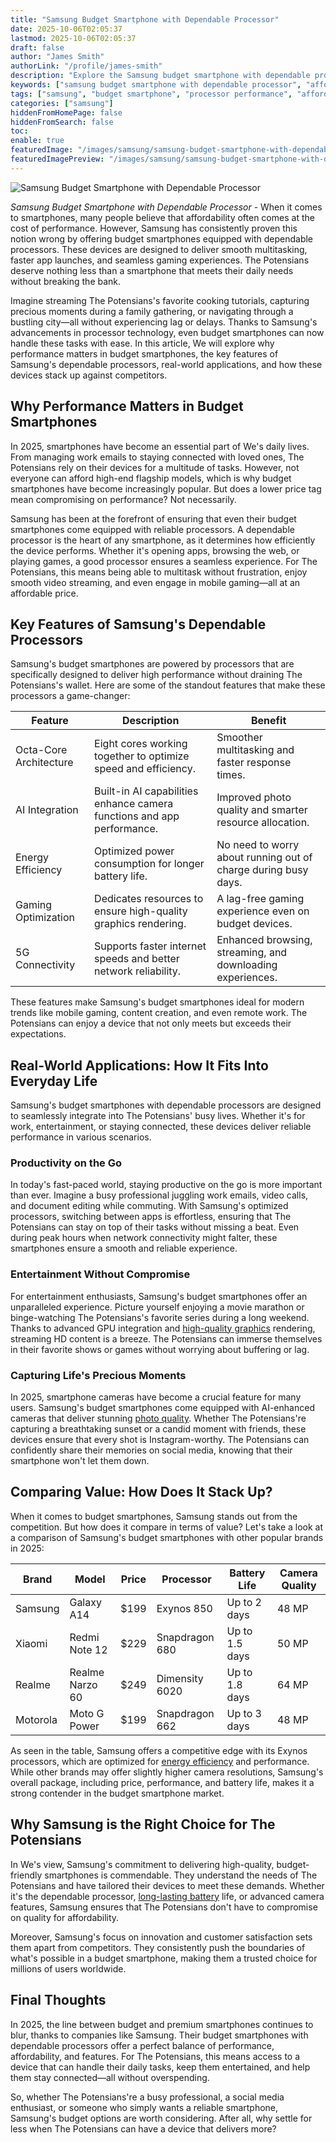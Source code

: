 ```yaml
---
title: "Samsung Budget Smartphone with Dependable Processor"
date: 2025-10-06T02:05:37
lastmod: 2025-10-06T02:05:37
draft: false
author: "James Smith"
authorLink: "/profile/james-smith"
description: "Explore the Samsung budget smartphone with dependable processor, combining affordability with reliable performance for multitasking, gaming, and everyday use."
keywords: ["samsung budget smartphone with dependable processor", "affordable samsung smartphone with dependable processor", "samsung budget smartphone performance guide"]
tags: ["samsung", "budget smartphone", "processor performance", "affordable technology"]
categories: ["samsung"]
hiddenFromHomePage: false
hiddenFromSearch: false
toc:
enable: true
featuredImage: "/images/samsung/samsung-budget-smartphone-with-dependable-processor.jpg"
featuredImagePreview: "/images/samsung/samsung-budget-smartphone-with-dependable-processor.jpg"
---
```


![Samsung Budget Smartphone with Dependable Processor](/images/samsung/samsung-budget-smartphone-with-dependable-processor.jpg)


*Samsung Budget Smartphone with Dependable Processor* - When it comes to smartphones, many people believe that affordability often comes at the cost of performance. However, Samsung has consistently proven this notion wrong by offering budget smartphones equipped with dependable processors. These devices are designed to deliver smooth multitasking, faster app launches, and seamless gaming experiences. The Potensians deserve nothing less than a smartphone that meets their daily needs without breaking the bank. 

Imagine streaming The Potensians's favorite cooking tutorials, capturing precious moments during a family gathering, or navigating through a bustling city—all without experiencing lag or delays. Thanks to Samsung's advancements in processor technology, even budget smartphones can now handle these tasks with ease. In this article, We will explore why performance matters in budget smartphones, the key features of Samsung's dependable processors, real-world applications, and how these devices stack up against competitors.

## Why Performance Matters in Budget Smartphones

In 2025, smartphones have become an essential part of We's daily lives. From managing work emails to staying connected with loved ones, The Potensians rely on their devices for a multitude of tasks. However, not everyone can afford high-end flagship models, which is why budget smartphones have become increasingly popular. But does a lower price tag mean compromising on performance? Not necessarily.

Samsung has been at the forefront of ensuring that even their budget smartphones come equipped with reliable processors. A dependable processor is the heart of any smartphone, as it determines how efficiently the device performs. Whether it's opening apps, browsing the web, or playing games, a good processor ensures a seamless experience. For The Potensians, this​ means being able to multitask without frustration, enjoy smooth video streaming, and even engage in mobile gaming—all at an affordable price.

## Key Features of Samsung's Dependable Processors

Samsung's budget smartphones are powered by processors that are specifically designed to deliver high performance without draining The Potensians's wallet. Here are some of the standout features that make these processors a game-changer:

<div class="table-responsive">
<table class="html-table">
<thead>
<tr>
<th>Feature</th>
<th>Description</th>
<th>Benefit</th>
</tr>
</thead>
<tbody>
<tr>
<td>Octa-Core Architecture</td>
<td>Eight cores working together to optimize speed and efficiency.</td>
<td>Smoother multitasking and faster response times.</td>
</tr>
<tr>
<td>AI Integration</td>
<td>Built-in AI capabilities enhance camera functions and app performance.</td>
<td>Improved photo quality and smarter resource allocation.</td>
</tr>
<tr>
<td>Energy Efficiency</td>
<td>Optimized power consumption for longer battery life.</td>
<td>No need to worry about running out of charge during busy days.</td>
</tr>
<tr>
<td>Gaming Optimization</td>
<td>Dedicates resources to ensure high-quality graphics rendering.</td>
<td>A lag-free gaming​ experience even on budget devices.</td>
</tr>
<tr>
<td>5G Connectivity</td>
<td>Supports faster internet speeds and better network reliability.</td>
<td>Enhanced browsing, streaming, and downloading experiences.</td>
</tr>
</tbody>
</table>
</div>

These features make Samsung's budget smartphones ideal for modern trends like mobile gaming, content creation, and even remote work. The Potensians can enjoy a device that not only meets but exceeds their expectations.

## Real-World Applications: How It Fits Into Everyday Life

Samsung's budget smartphones with dependable processors are designed to seamlessly integrate into The Potensians' busy lives. Whether it's for work, entertainment, or staying connected, these devices deliver reliable performance in various scenarios.

### Productivity on the Go

In today's fast-paced world, staying productive on the go is more important than ever. Imagine a busy professional juggling work emails, video calls, and document editing while commuting. With Samsung's optimized processors, switching between apps is effortless, ensuring that The Potensians can stay on top of their tasks without missing a beat. Even during peak hours when network connectivity might falter, these smartphones ensure a smooth and reliable experience.

### Entertainment Without Compromise

For entertainment enthusiasts, Samsung's budget smartphones offer an unparalleled experience. Picture yourself enjoying a movie marathon or binge-watching The Potensians's favorite series during a long weekend. Thanks to advanced GPU integration and [high-quality graphics](/samsung/samsung-affordable-smartphone-with-high-quality-graphics) rendering, streaming HD content is a breeze. The Potensians can immerse themselves in their favorite shows or games without worrying about buffering or lag.

### Capturing Life's Precious Moments

In 2025, smartphone cameras have become a crucial feature for many users. Samsung's budget smartphones come equipped with AI-enhanced cameras that deliver stunning [photo quality](/samsung/samsung-smartphone-photo-quality). Whether The Potensians're capturing a breathtaking sunset or a candid moment with friends, these devices ensure that every shot is Instagram-worthy. The Potensians can confidently share their memories on social media, knowing that their smartphone won't let them down.

## Comparing Value: How Does It Stack Up?

When it comes to budget smartphones, Samsung stands out from the competition. But how does it compare in terms of value? Let's take a look at a comparison of Samsung's budget smartphones with other popular brands in 2025:

<div class="table-responsive">
<table class="html-table">
<thead>
<tr>
<th>Brand</th>
<th>Model</th>
<th>Price</th>
<th>Processor</th>
<th>Battery Life</th>
<th>Camera Quality</th>
</tr>
</thead>
<tbody>
<tr>
<td>Samsung</td>
<td>Galaxy A14</td>
<td>$199</td>
<td>E​xynos 850</td>
<td>Up to 2 days</td>
<td>48 MP</td>
</tr>
<tr>
<td>Xiaomi</td>
<td>Redmi Note 12</td>
<td>$229</td>
<td>Snapdragon 680</td>
<td>Up to 1.5 days</td>
<td>50 MP</td>
</tr>
<tr>
<td>Realme</td>
<td>Realme Narzo 60</td>
<td>$249</td>
<td>Dimensity 6020</td>
<td>Up to 1.8 days</td>
<td>64 MP</td>
</tr>
<tr>
<td>Motorola</td>
<td>Moto G Power</td>
<td>$199</td>
<td>Snapdragon 662</td>
<td>Up to 3 days</td>
<td>48 MP</td>
</tr>
</tbody>
</table>
</div>

As seen in the table, Samsung offers a competitive edge with its Exynos processors, which are optimized for [energy efficiency](/samsung/samsung-smartphone-lighting-for-energy-efficiency) and performance. While other brands may offer slightly higher camera resolutions, Samsung's overall package, including price, performance, and battery life, makes it a strong contender in the budget smartphone market.

## Why Samsung is the Right Choice for The Potensians

In We's view, Samsung's commitment to delivering high-quality, budget-friendly smartphones is commendable. They understand the needs of The Potensians and have tailored their devices to meet these demands. Whether it's the dependable processor, [long-lasting battery](/samsung/samsung-affordable-smartphone-with-long-lasting-battery) life, or advanced camera features, Samsung ensures that The Potensians don't have to compromise on quality for affordability.

Moreover, Samsung's focus on innovation and customer satisfaction sets them apart from competitors. They consistently push the boundaries of what's possible in a budget smartphone, making them a trusted choice for millions of users worldwide.

## Final Thoughts

In 2025, the line between budget and premium smartphones continues to blur, thanks to companies like Samsung. Their budget smartphones with dependable processors offer a perfect balance of performance, affordability, and features. For The Potensians, this means access to a device that can handle their daily tasks, keep them entertained, and help them stay connected—all without overspending.

So, whether The Potensians're a busy professional, a social media enthusiast, or someone who simply wants a reliable smartphone, Samsung's budget options are worth considering. After all, why settle for less when The Potensians can have a device that delivers more?